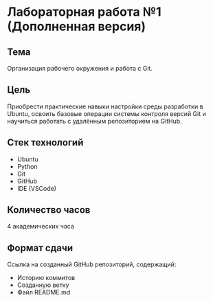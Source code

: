 # Лабораторная работа №1 (Дополненная версия)

## Тема

Организация рабочего окружения и работа с Git.

## Цель

Приобрести практические навыки настройки среды разработки в Ubuntu, освоить базовые операции системы контроля версий Git и научиться работать с удалённым репозиторием на GitHub.

## Стек технологий

- Ubuntu
- Python
- Git
- GitHub
- IDE (VSCode)

## Количество часов

4 академических часа

## Формат сдачи

Ссылка на созданный GitHub репозиторий, содержащий:

- Историю коммитов
- Созданную ветку
- Файл README.md